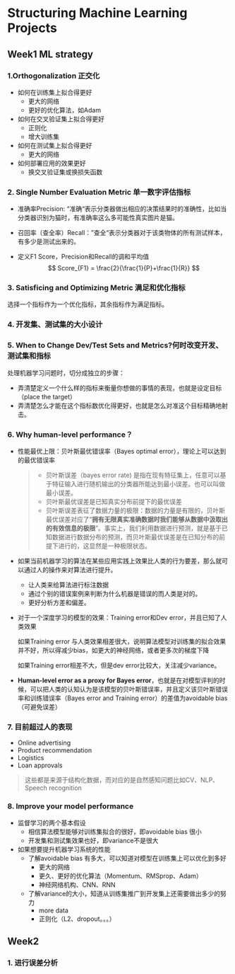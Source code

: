 # Structuring Machine Learning Projects

## Week1 ML strategy

### 1.Orthogonalization 正交化

- 如何在训练集上拟合得更好
  - 更大的网络
  - 更好的优化算法，如Adam
- 如何在交叉验证集上拟合得更好
  - 正则化
  - 增大训练集
- 如何在测试集上拟合得更好
  - 更大的网络
- 如何部署应用的效果更好
  - 换交叉验证集或换损失函数

### 2. Single Number Evaluation Metric 单一数字评估指标

- 准确率Precision: “准确“表示分类器做出相应的决策结果时的准确性，比如当分类器识别为猫时，有准确率这么多可能性真实图片是猫。

- 召回率（查全率）Recall：”查全“表示分类器对于该类物体的所有测试样本，有多少是测试出来的。

- 定义F1 Score，Precision和Recall的调和平均值
  $$
  Score_{F1} = \frac{2}{\frac{1}{P}+\frac{1}{R}}
  $$

### 3. Satisficing and Optimizing Metric 满足和优化指标

选择一个指标作为一个优化指标，其余指标作为满足指标。

### 4. 开发集、测试集的大小设计

### 5. When to Change Dev/Test Sets and Metrics?何时改变开发、测试集和指标

处理机器学习问题时，切分成独立的步骤：

- 弄清楚定义一个什么样的指标来衡量你想做的事情的表现，也就是设定目标（place the target）
- 弄清楚怎么才能在这个指标数优化得更好，也就是怎么对准这个目标精确地射击。



### 6. Why human-level performance？

- 性能最优上限：贝叶斯最优错误率（Bayes optimal error），理论上可以达到的最优错误率

  > - 贝叶斯误差（bayes error rate) 是指在现有特征集上，任意可以基于特征输入进行随机输出的分类器所能达到最小误差。也可以叫做最小误差。
  > - 贝叶斯最优误差是已知真实分布前提下的最优误差
  > - 贝叶斯误差表征了数据力量的极限：数据的力量是有限的，贝叶斯最优误差对应了“**拥有无限真实准确数据时我们能够从数据中汲取出的有效信息的极限**”。事实上，我们利用数据进行预测，就是基于已知数据进行数据分布的预测，而贝叶斯最优误差是在已知分布的前提下进行的，这显然是一种极限状态。

- 如果当前机器学习的算法在某些应用实践上效果比人类的行为要差，那么就可以通过人的操作来对算法进行提升。
  - 让人类来给算法进行标注数据
  - 通过个别的错误案例来判断为什么机器是错误的而人类是对的。
  - 更好分析方差和偏差。

- 对于一个深度学习的模型的效果：Training error和Dev error，并且已知了人类效果

  如果Training error 与人类效果相差很大，说明算法模型对训练集的拟合效果并不好，所以得减少bias，如更大的神经网络，或者更多次的梯度下降

  如果Training error相差不大，但是dev error比较大，关注减少variance。

- **Human-level error as a proxy for Bayes error**，也就是在对模型评判的时候，可以把人类的认知认为是该模型的贝叶斯错误率，并且定义该贝叶斯错误率和训练错误率（Bayes error and Training error）的差值为avoidable bias（可避免误差）



### 7. 目前超过人的表现

- Online advertising
- Product recommendation
- Logistics
- Loan approvals

> 这些都是来源于结构化数据，而对应的是自然感知问题比如CV、NLP、Speech recognition

### 8. Improve your model performance

- 监督学习的两个基本假设
  - 相信算法模型能够对训练集拟合的很好，即avoidable bias 很小
  - 开发集和测试集效果也好，即variance不是很大
- 如果想要提升机器学习系统的性能
  - 了解avoidable bias 有多大，可以知道对模型在训练集上可以优化到多好
    - 更大的网络
    - 更久、更好的优化算法（Momentum、RMSprop、Adam）
    - 神经网络机构、CNN、RNN
  - 了解variance的大小，知道从训练集推广到开发集上还需要做出多少的努力
    - more data
    - 正则化（L2、dropout。。。）

## Week2

### 1. 进行误差分析





